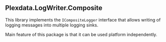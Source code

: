 ﻿
## Plexdata.LogWriter.Composite

This library implements the ``ICompositeLogger`` interface that allows writing 
of logging messages into multiple logging sinks.

Main feature of this package is that it can be used platform independently.
